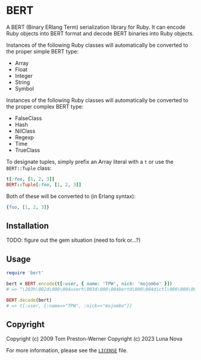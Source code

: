 # BERT

A BERT (Binary ERlang Term) serialization library for Ruby. It can encode Ruby objects into BERT format and decode BERT binaries into Ruby objects.

Instances of the following Ruby classes will automatically be converted to the proper simple BERT type:

- Array
- Float
- Integer
- String
- Symbol

Instances of the following Ruby classes will automatically be converted to the proper complex BERT type:

- FalseClass
- Hash
- NilClass
- Regexp
- Time
- TrueClass

To designate tuples, simply prefix an Array literal with a `t` or use the `BERT::Tuple` class:

```ruby
t[:foo, [1, 2, 3]]
BERT::Tuple[:foo, [1, 2, 3]]
```

Both of these will be converted to (in Erlang syntax):

```erlang
{foo, [1, 2, 3]}
```

## Installation

TODO: figure out the gem situation (need to fork or...?)

## Usage

```ruby
require 'bert'

bert = BERT.encode(t[:user, { name: 'TPW', nick: 'mojombo' }])
# => "\203h\002d\000\004userh\003d\000\004bertd\000\004dictl\000\000\000\002h\002d\000\004namem\000\000\000\003TPWh\002d\000\004nickm\000\000\000\amojomboj"

BERT.decode(bert)
# => t[:user, {:name=>"TPW", :nick=>"mojombo"}]
```

## Copyright

Copyright (c) 2009 Tom Preston-Werner
Copyright (c) 2023 Luna Nova

For more information, please see the [`LICENSE`](LICENSE) file.
